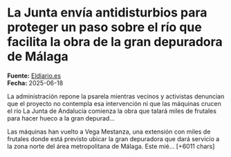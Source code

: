 # La Junta envía antidisturbios para proteger un paso sobre el río que facilita la obra de la gran depuradora de Málaga

**Fuente:** [Eldiario.es](https://www.eldiario.es/andalucia/malaga/junta-andalucia-habilita-pasarela-guadalhorce-facilitar-obra-gran-depuradora-malaga_1_12395764.html)  
**Fecha:** 2025-06-18

La administración repone la psarela mientras vecinos y activistas denuncian que el proyecto no contempla esa intervención ni que las máquinas crucen el río
La Junta de Andalucía comienza la obra que talará miles de frutales para hacer hueco a la gran depurad…

Las máquinas han vuelto a Vega Mestanza, una extensión con miles de frutales donde está previsto ubicar la gran depuradora que dará servicio a la zona norte del área metropolitana de Málaga. Este mié… [+6011 chars]
